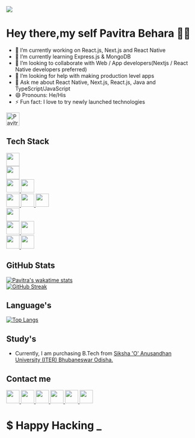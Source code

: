  <img src="https://raw.githubusercontent.com/developer-guy/developer-guy/master/code.gif">

# Hey there,my self Pavitra Behara 👨‍💻

- 🔭 I’m currently working on React.js, Next.js and React Native
- 🍁 I’m currently learning Express.js & MongoDB
- 🤝 I’m looking to collaborate with Web / App developers(Nextjs / React Native developers preferred)
- 🤔 I’m looking for help with making production level apps
- 💬 Ask me about React Native, Next.js, React.js, Java and TypeScript/JavaScript
- 😄 Pronouns: He/His
- ⚡ Fun fact: I love to try newly launched technologies
<img height="35px" src="https://komarev.com/ghpvc/?username=Pavitra554&label=Profile%20views&color=0e75b6&style=flat" alt="Pavitra554" />

## Tech Stack
<a href="https://www.nodejs.dev/">
    <img height="35px" src="https://img.shields.io/badge/Node.js-339933?style=for-the-badge&logo=nodedotjs&logoColor=white">
  </a><br/>

<a href="https://reactnative.dev/">
    <img height="35px" src="https://img.shields.io/badge/React_Native-20232A?style=for-the-badge&logo=react&logoColor=61DAFB">
  </a><br/>
<a href="https://nextjs.org/">
    <img height="35px" src="https://img.shields.io/badge/next.js-000000?style=for-the-badge&logo=nextdotjs&logoColor=white">
  </a>
 <a href="https://reactjs.org/">
    <img height="35px" src="https://img.shields.io/badge/React-20232A?style=for-the-badge&logo=react&logoColor=61DAFB">
  </a><br/>
  <a href="https://redux-toolkit.js.org/">
    <img height="35px" src="https://img.shields.io/badge/Redux-593D88?style=for-the-badge&logo=redux&logoColor=white">
  </a>
  <a href="https://www.framer.com/motion/">
   <img height="35px" src="https://img.shields.io/badge/Framer%20Motion-black?style=for-the-badge&logo=framer&logoColor=blue"/>
  </a>
  <a href="https://tailwindcss.com/">
    <img height="35px" src="https://img.shields.io/badge/Tailwind_CSS-38B2AC?style=for-the-badge&logo=tailwind-css&logoColor=white">
  </a>
  <br/>
  <a href="https://firebase.google.com/">
    <img height="35px" src="https://img.shields.io/badge/firebase-ffca28?style=for-the-badge&logo=firebase&logoColor=black">
  </a><br/>
  <a  href="https://www.javascript.com/">
    <img height="35px" src="https://img.shields.io/badge/JavaScript-323330?style=for-the-badge&logo=javascript&logoColor=F7DF1E">
  </a>
  <a  href="https://www.typescriptlang.org/">
    <img height="35px" src="https://img.shields.io/badge/TypeScript-007ACC?style=for-the-badge&logo=typescript&logoColor=white">
  </a><br/>
  
  <a href="https://www.java.com/en/">
    <img height="35px" alt="" src="https://img.shields.io/badge/java-%23ED8B00.svg?style=for-the-badge&logo=java&logoColor=white">
  </a>
  <a href="https://www.geeksforgeeks.org/c-language-set-1-introduction/">
    <img height="35px" alt="" src="https://img.shields.io/badge/C-00599C?style=for-the-badge&logo=c&logoColor=white">
  </a><br/>
  
  ## GitHub Stats

[![Pavitra's wakatime stats](https://github-readme-stats.vercel.app/api/?username=Pavitra554)](https://github.com/anuraghazra/github-readme-stats)<br/>
[![GitHub Streak](https://github-readme-streak-stats.herokuapp.com/?user=pavitra554&hide_border=true)](https://git.io/streak-stats)


## Language's
[![Top Langs](https://github-readme-stats.vercel.app/api/top-langs/?username=Pavitra554&layout=compact&langs_count=6)](https://github.com/anuraghazra/github-readme-stats)  
    
## Study's
- Currently, I am purchasing B.Tech from 
  <a href="https://www.soa.ac.in/">
    Siksha 'O' Anusandhan University (ITER) Bhubaneswar Odisha.
  </a>

## Contact me

  <a href="https://twitter.com/behara_pavitra">
    <img alt="" height="35px" src="https://img.shields.io/badge/Twitter-1DA1F2?style=for-the-badge&logo=twitter&logoColor=white">
  </a>
  <a href="https://www.linkedin.com/in/pavitra-behara-07941a200/">
    <img alt="" height="35px" src="https://img.shields.io/badge/LinkedIn-0077B5?style=for-the-badge&logo=linkedin&logoColor=white">
  </a>
  <a href="https://www.instagram.com/pavitra.ts/">
    <img alt="" height="35px" src="https://img.shields.io/badge/Instagram-E4405F?style=for-the-badge&logo=instagram&logoColor=white">
  </a>
  <a href="mailto:pavitraredmi@gmail.com">
    <img alt="" height="35px" src="https://img.shields.io/badge/Gmail-D14836?style=for-the-badge&logo=gmail&logoColor=white">
  </a>
  <a href="https://www.hackerrank.com/pavitra_Behara">
    <img alt="" height="35px" src="https://img.shields.io/badge/-Hackerrank-2EC866?style=for-the-badge&logo=HackerRank&logoColor=white">
  </a>
  <a href="https://leetcode.com/Pavitra554/">
    <img alt="" height="35px" src="https://img.shields.io/badge/-LeetCode-FFA116?style=for-the-badge&logo=LeetCode&logoColor=black">
  </a>
 
# $ Happy Hacking _






